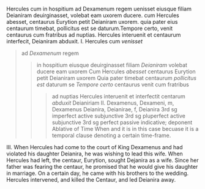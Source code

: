   Hercules cum in hospitium ad Dexamenum regem uenisset eiusque filiam Deianiram deuirginasset, volebat eam uxorem ducere. cum Hercules abesset, centaurus Eurytion petit Deianiram uxorem. quia pater eius centaurum timebat, pollicitus est se daturum.Tempore certo, venit centaurus cum fratribus ad nuptias. Hercules interuenit et centaurum interfecit, Deianiram abduxit.
I.
   Hercules cum *venisset*
   >ad *Dexamenum* regem
   >>in hospitium
   eiusque deuirginasset
   >>filiam *Deianiram*
   volebat
   >ducere
   >>eam uxorem
   Cum Hercules *abesset*
   >>centaurus Eurytion petit Deianiram uxorem
   Quia pater timebat centaurum
   >>*pollicitus est* daturum se
   *Tempore certo*
   >centaurus venit 
   >>cum fratribus 
   >>>ad nuptias 
   Hercules interuenit 
   >>et interfectit centarum 
   *abduxit* Deianiriam 
II.
  Dexamenus, Dexameni, m, Dexamenus 
  Deianira, Deianirae, f, Deianira 
  3rd sg imperfect active subjunctive 
  3rd sg pluperfect active subjunctive 
  3rd sg perfect passive indicative; deponent 
  Ablative of Time When and it is in this case becuase it is a temporal clause denoting a certain time-frame.
  
III.
  When Hercules had come to the court of King Dexamenus and had violated his daughter Deianira, he was wishing to lead this wife. When Hercules had left, the centaur, Eurytion, sought Dejanira as a wife. Since her father was fearing the centaur, he promised that he would give his daughter in marriage. On a certain day, he came with his brothers to the wedding. Hercules intervened, and killed the Centaur, and led Deianira away.

